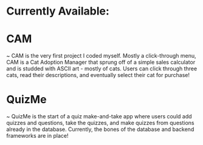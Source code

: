 # **Currently Available:**
# **CAM**
  ~ CAM is the very first project I coded myself. Mostly a click-through menu,
  CAM is a Cat Adoption Manager that sprung off of a simple sales calculator and is
  studded with ASCII art - mostly of cats. Users can click through three cats, read their descriptions,
  and eventually select their cat for purchase!
# **QuizMe**
  ~ QuizMe is the start of a quiz make-and-take app where users could add quizzes and questions,
  take the quizzes, and make quizzes from questions already in the database. Currently, the bones of the 
  database and backend frameworks are in place!
